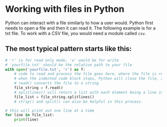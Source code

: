 # Working with files in Python

Python can interact with a file similarly to how a user would. Python first needs to open a file and then it can 
read it. The following example is for a txt file. To 
work with a CSV file, you would need a module called `csv`.

## The most typical pattern starts like this:
```py
# 'r' is for read only mode, 'w' would be for write
# 'yourfile.txt' should be the relative path to your file
with open('yourfile.txt', 'r') as f:
    # code to read and process the file goes here, where the file is referred to as f.
    # when the indented code block stops, Python will close the file, and f will no longer be defined
    # read() converts the file to a string
    file_string = f.read()
    # splitlines() will return a list with each element being a line in the file
    file_list = file_string.splitlines()
    # strip() and split() can also be helpful in this process.

# this will print out one line at a time
for line in file_list:   
    print(line)
```



